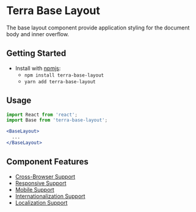 # Terra Base Layout

The base layout component provide application styling for the document body and inner overflow.

## Getting Started

- Install with [npmjs](https://www.npmjs.com):
  - `npm install terra-base-layout`
  - `yarn add terra-base-layout`

## Usage

```jsx
import React from 'react';
import Base from 'terra-base-layout';

<BaseLayout>
  ...
</BaseLayout>
```

## Component Features
* [Cross-Browser Support](https://github.com/cerner/terra-core/wiki/Component-Features#cross-browser-support)
* [Responsive Support](https://github.com/cerner/terra-core/wiki/Component-Features#responsive-support)
* [Mobile Support](https://github.com/cerner/terra-core/wiki/Component-Features#mobile-support)
* [Internationalization Support](https://github.com/cerner/terra-core/wiki/Component-Features#internationalization-i18n-support)
* [Localization Support](https://github.com/cerner/terra-core/wiki/Component-Features#localization-support)
